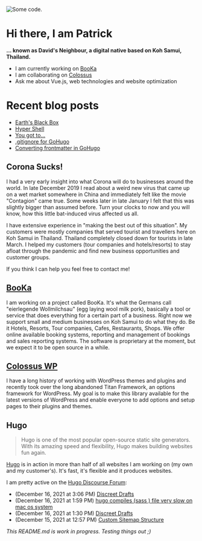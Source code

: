 ![][header1]

# Hi there, I am Patrick

**... known as David's Neighbour, a digital native based on Koh Samui, Thailand.**

- I am currently working on [BooKa](https://github.com/getbooka)
- I am collaborating on [Colossus](https://github.com/colossus-wp)
- Ask me about Vue.js, web technologies and website optimization

# Recent blog posts
<!-- KOLLITSCH:START -->
- [Earth&#39;s Black Box](https://kollitsch.de/blog/2021/earths-black-box/)
- [Hyper Shell](https://kollitsch.de/blog/2021/hyper-shell/)
- [You got to...](https://kollitsch.de/blog/2021/you-got-to/)
- [.gitignore for GoHugo](https://kollitsch.de/blog/2021/gitignore-for-gohugo/)
- [Converting frontmatter in GoHugo](https://kollitsch.de/blog/2021/converting-frontmatter-in-gohugo/)
<!-- KOLLITSCH:END -->

## Corona Sucks!

I had a very early insight into what Corona will do to businesses around the world. In late December 2019 I read about a weird new virus that came up on a wet market somewhere in China and immediately felt like the movie "Contagion" came true. Some weeks later in late January I felt that this was slightly bigger than assumed before. Turn your clocks to now and you will know, how this little bat-induced virus affected us all. 

I have extensive experience in "making the best out of this situation". My customers were mostly companies that served tourist and travellers here on Koh Samui in Thailand. Thailand completely closed down for tourists in late March. I helped my customers (tour companies and hotels/resorts) to stay afloat through the pandemic and find new business opportunities and customer groups. 

If you think I can help you feel free to contact me!

## [BooKa](https://github.com/getbooka)

I am working on a project called BooKa. It's what the Germans call "eierlegende Wollmilchsau" (egg laying wool milk pork), basically a tool or service that does everything for a certain part of a business. Right now we support small and medium businesses on Koh Samui to do what they do. Be it Hotels, Resorts, Tour companies, Cafes, Restaurants, Shops. We offer online available booking systems, reporting and management of bookings and sales reporting systems. The software is proprietary at the moment, but we expect it to be open source in a while.

## [Colossus WP](https://github.com/colossus-wp)

I have a long history of working with WordPress themes and plugins and recently took over the long abandoned Titan Framework, an options framework for WordPress. My goal is to make this library available for the latest versions of WordPress and enable everyone to add options and setup pages to their plugins and themes. 

## Hugo

> Hugo is one of the most popular open-source static site generators. With its amazing speed and flexibility, Hugo makes building websites fun again.

[Hugo](https://gohugo.io/) is in action in more than half of all websites I am working on (my own and my customer's). It's fast, it's flexible and it produces websites.

I am pretty active on the [Hugo Discourse Forum](https://discourse.gohugo.io):

<!-- DISCOURSE:START -->
- (December 16, 2021 at 3:06 PM) [Discreet Drafts](https://discourse.gohugo.io/t/discreet-drafts/35779/8)
- (December 16, 2021 at 1:59 PM) [hugo compiles &lpar;sass &rpar; file very slow on mac os system](https://discourse.gohugo.io/t/hugo-compiles-sass-file-very-slow-on-mac-os-system/36061/5)
- (December 16, 2021 at 1:30 PM) [Discreet Drafts](https://discourse.gohugo.io/t/discreet-drafts/35779/6)
- (December 15, 2021 at 12:57 PM) [Custom Sitemap Structure](https://discourse.gohugo.io/t/custom-sitemap-structure/36068/2)<!-- DISCOURSE:END -->

_This README.md is work in progress. Testing things out ;)_

[header1]: https://raw.githubusercontent.com/davidsneighbour/davidsneighbour/master/static/header3.jpg "Some code."

